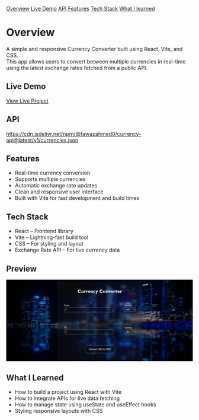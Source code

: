 [Overview](#overview)
[Live Demo](#live-demo)
[API](#api)
[Features](#features)
[Tech Stack](#tech-stack)
[What I learned](#what-i-learned)



#  Overview

A simple and responsive Currency Converter built using React, Vite, and CSS.  
This app allows users to convert between multiple currencies in real-time using the latest exchange rates fetched from a public API.


##  Live Demo

 [View Live Project](https://your-username.github.io/your-repo-name/)


## API
https://cdn.jsdelivr.net/npm/@fawazahmed0/currency-api@latest/v1/currencies.json



##  Features

-  Real-time currency conversion  
-  Supports multiple currencies  
-  Automatic exchange rate updates  
-  Clean and responsive user interface  
-  Built with Vite for fast development and build times  



##  Tech Stack

- React – Frontend library  
- Vite – Lightning-fast build tool  
- CSS – For styling and layout  
- Exchange Rate API – For live currency data  


##  Preview

![Currency Converter Screenshot](./screenshot.PNG)

##  What I Learned

- How to build a project using React with Vite 
- How to integrate APIs for live data fetching  
- How to manage state using useState and useEffect hooks  
- Styling responsive layouts with CSS  
